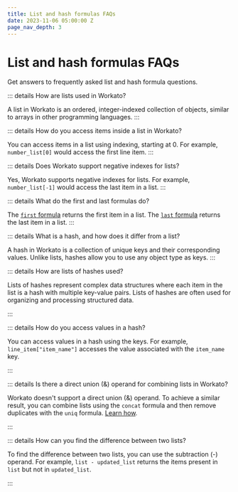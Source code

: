 ```yaml
---
title: List and hash formulas FAQs
date: 2023-11-06 05:00:00 Z
page_nav_depth: 3
---
```


# List and hash formulas FAQs

Get answers to frequently asked list and hash formula questions.

::: details How are lists used in Workato?

A list in Workato is an ordered, integer-indexed collection of objects, similar to arrays in other programming languages.
:::

::: details How do you access items inside a list in Workato?

You can access items in a list using indexing, starting at 0. For example, `number_list[0]` would access the first line item.
:::

::: details Does Workato support negative indexes for lists?

Yes, Workato supports negative indexes for lists. For example, `number_list[-1]` would access the last item in a list.
:::

::: details What do the first and last formulas do?

The [`first` formula](/formulas/array-list-formulas.md#first) returns the first item in a list. The [`last` formula](/formulas/array-list-formulas.md#last) returns the last item in a list.
:::

::: details What is a hash, and how does it differ from a list?

A hash in Workato is a collection of unique keys and their corresponding values. Unlike lists, hashes allow you to use any object type as keys.
:::

::: details How are lists of hashes used?

Lists of hashes represent complex data structures where each item in the list is a hash with multiple key-value pairs. Lists of hashes are often used for organizing and processing structured data.

:::

::: details How do you access values in a hash?

You can access values in a hash using the keys. For example, `line_item["item_name"]` accesses the value associated with the `item_name` key.

:::

::: details Is there a direct union (&) operand for combining lists in Workato?

Workato doesn't support a direct union (&) operand. To achieve a similar result, you can combine lists using the `concat` formula and then remove duplicates with the `uniq` formula. [Learn how](/formulas/array-list-formulas.md#union).

:::

::: details How can you find the difference between two lists?

To find the difference between two lists, you can use the subtraction (-) operand. For example, `list - updated_list` returns the items present in `list` but not in `updated_list`.

:::
